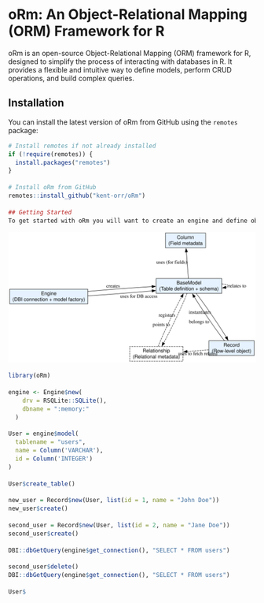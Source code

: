 # oRm: An Object-Relational Mapping (ORM) Framework for R

oRm is an open-source Object-Relational Mapping (ORM) framework for R, designed to simplify the process of interacting with databases in R. It provides a flexible and intuitive way to define models, perform CRUD operations, and build complex queries.

## Installation

You can install the latest version of oRm from GitHub using the `remotes` package:

```r
# Install remotes if not already installed
if (!require(remotes)) {
  install.packages("remotes")
}

# Install oRm from GitHub
remotes::install_github("kent-orr/oRm")

## Getting Started
To get started with oRm you will want to create an engine and define object models. An engine passes args to a DBI::dbConnect call, so it can interface with most any database that DBI can. 
```

![Visualization of oRm classes](graphviz.svg)

```r
library(oRm)

engine <- Engine$new(
    drv = RSQLite::SQLite(),
    dbname = ":memory:"
  )

User = engine$model(
  tablename = "users",
  name = Column('VARCHAR'),
  id = Column('INTEGER')
)

User$create_table()

new_user = Record$new(User, list(id = 1, name = "John Doe"))
new_user$create()

second_user = Record$new(User, list(id = 2, name = "Jane Doe"))
second_user$create()

DBI::dbGetQuery(engine$get_connection(), "SELECT * FROM users")

second_user$delete()
DBI::dbGetQuery(engine$get_connection(), "SELECT * FROM users")

User$

```